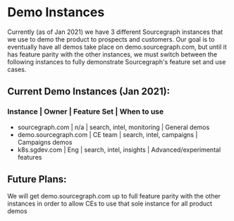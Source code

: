 # Demo Instances 
Currently (as of Jan 2021) we have 3 different Sourcegraph instances that we use to demo the product to prospects and customers. Our goal is to eventually
have all demos take place on demo.sourcegraph.com, but until it has feature parity with the other instances, we must switch between the following instances to
fully demonstrate Sourcegraph's feature set and use cases. 

## Current Demo Instances (Jan 2021):

### Instance | Owner | Feature Set | When to use
- sourcegraph.com | n/a | search, intel, monitoring | General demos
- demo.sourcegraph.com | CE team | search, intel, campaigns | Campaigns demos
- k8s.sgdev.com | Eng | search, intel, insights | Advanced/experimental features 

## Future Plans:
We will get demo.sourcegraph.com up to full feature parity with the other instances in order to allow CEs to use that sole instance for all product demos

